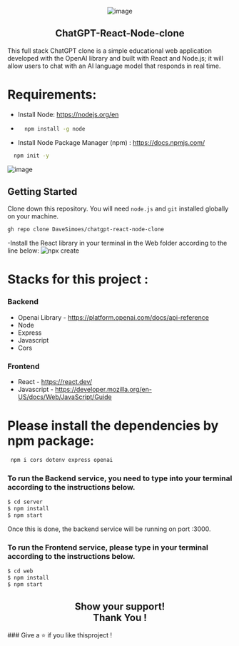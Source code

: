 <div align="center">
 
![image](https://github.com/DaveSimoes/chatgpt-react-node-clone/assets/109705197/655133f3-abf4-4833-b8c3-b5fb90b2e9ba)

</div> 




<h2 align="center">
 ChatGPT-React-Node-clone
</h2>


This full stack ChatGPT clone is a simple educational web application developed with the OpenAI library and built with React and Node.js; it will allow users to chat with an AI language model that responds in real time.


# Requirements:
- Install Node: https://nodejs.org/en
- 
  ```sh
    npm install -g node
  ```

- Install Node Package Manager (npm) : https://docs.npmjs.com/
  
 ```sh
   npm init -y
 ```
 
 
![image](https://github.com/DaveSimoes/chatgpt-react-node-clone/assets/109705197/d2861369-d049-42be-b741-b0641fd1c9ac)


## Getting Started
Clone down this repository. You will need `node.js` and `git` installed globally on your machine.
```sh
gh repo clone DaveSimoes/chatgpt-react-node-clone
```

-Install the React library in your terminal in the Web folder according to the line below: 
![npx create](https://github.com/DaveSimoes/chatgpt-react-node-clone/assets/109705197/5b15a35a-fbe7-46cf-81a9-5a64926cd855)


# Stacks for this project :

### Backend
   - Openai Library - https://platform.openai.com/docs/api-reference
   - Node 
   - Express
   - Javascript
   - Cors
  
### Frontend
   - React - https://react.dev/
   - Javascript - https://developer.mozilla.org/en-US/docs/Web/JavaScript/Guide

# Please install the dependencies by npm package:

```sh
 npm i cors dotenv express openai
```

### To run the Backend service, you need to type into your terminal according to the instructions below.
```sh
$ cd server
$ npm install
$ npm start
```
Once this is done, the backend service will be running on port :3000. 

### To run the Frontend service, please type in your terminal according to the instructions below.

```sh
$ cd web
$ npm install
$ npm start
```
<h2 align= "center">Show your support! </br>
Thank You !</h2>
### Give a ⭐ if you like thisproject !
